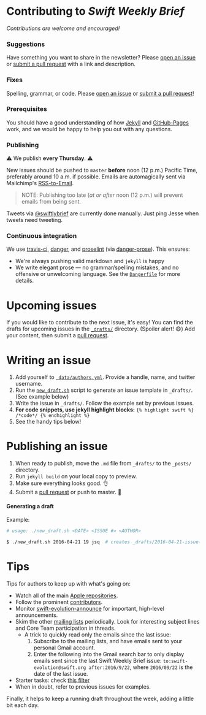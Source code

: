 # Contributing to *Swift Weekly Brief*

*Contributions are welcome and encouraged!*

### Suggestions

Have something you want to share in the newsletter? Please [open an issue][issueLink] or [submit a pull request][prLink] with a link and description.

### Fixes

Spelling, grammar, or code. Please [open an issue][issueLink] or [submit a pull request][prLink]!

### Prerequisites

You should have a good understanding of how [Jekyll](http://jekyllrb.com) and [GitHub-Pages](https://pages.github.com) work, and we would be happy to help you out with any questions.

### Publishing

:warning: We publish **every Thursday**. :warning:

New issues should be pushed to `master` **before** noon (12 p.m.) Pacific Time, preferably around 10 a.m. if possible. Emails are automagically sent via Mailchimp's [RSS-to-Email](https://mailchimp.com/features/rss-to-email/).

> NOTE: Publishing too late (*at or after* noon (12 p.m.) will prevent emails from being sent.

Tweets via [@swiftlybrief](https://twitter.com/swiftlybrief) are currently done manually. Just ping Jesse when tweets need tweeting.

### Continuous integration

We use [travis-ci](https://travis-ci.org/SwiftWeekly/swiftweekly.github.io), [danger](http://danger.systems), and [proselint](http://proselint.com) (via [danger-prose](https://github.com/dbgrandi/danger-prose)). This ensures:

- We're always pushing valid markdown and `jekyll` is happy
- We write elegant prose — no grammar/spelling mistakes, and no offensive or unwelcoming language. See the [`Dangerfile`](https://github.com/SwiftWeekly/swiftweekly.github.io/blob/master/Dangerfile) for more details.

# Upcoming issues

If you would like to contribute to the next issue, it's easy! You can find the drafts for upcoming issues in the [`_drafts/`](https://github.com/SwiftWeekly/swiftweekly.github.io/tree/master/_drafts) directory. (Spoiler alert! :smile:) Add your content, then submit a [pull request][prLink].

# Writing an issue

1. Add yourself to [`_data/authors.yml`](https://github.com/SwiftWeekly/swiftweekly.github.io/blob/master/_data/authors.yml). Provide a handle, name, and twitter username.
2. Run the [`new_draft.sh`](https://github.com/SwiftWeekly/swiftweekly.github.io/blob/master/new_draft.sh) script to generate an issue template in `_drafts/`. (See example below)
3. Write the issue in `_drafts/`. Follow the example set by previous issues.
4. **For code snippets, use jekyll highlight blocks:** `{% highlight swift %} /*code*/ {% endhighlight %}`
5. See the handy tips below!

# Publishing an issue

1. When ready to publish, move the `.md` file from `_drafts/` to the `_posts/` directory.
2. Run `jekyll build` on your local copy to preview.
3. Make sure everything looks good. :ok_hand:
4. Submit a [pull request][prLink] or push to master. :tada:


#### Generating a draft

Example:

```bash
# usage: ./new_draft.sh <DATE> <ISSUE #> <AUTHOR>

$ ./new_draft.sh 2016-04-21 19 jsq  # creates _drafts/2016-04-21-issue-19.md 
```

# Tips

Tips for authors to keep up with what's going on:

- Watch all of the main [Apple repositories](https://github.com/apple).
- Follow the prominent [contributors](https://github.com/orgs/apple/people).
- Monitor [swift-evolution-announce](https://lists.swift.org/pipermail/swift-evolution-announce/) for important, high-level announcements.
- Skim the other [mailing lists](https://lists.swift.org/mailman/listinfo) periodically. Look for interesting subject lines and Core Team participation in threads.
  - A trick to quickly read only the emails since the last issue:
    1. Subscribe to the mailing lists, and have emails sent to your personal Gmail account.
    2. Enter the following into the Gmail search bar to only display emails sent since the last Swift Weekly Brief issue: `to:swift-evolution@swift.org after:2016/9/22`, where `2016/09/22` is the date of the last issue.
- Starter tasks: check [this filter](https://bugs.swift.org/issues/?filter=10451)
- When in doubt, refer to previous issues for examples.
 
Finally, it helps to keep a running draft throughout the week, adding a little bit each day.

[issueLink]:https://github.com/SwiftWeekly/swiftweekly.github.io/issues/new
[prLink]:https://github.com/SwiftWeekly/swiftweekly.github.io/compare
